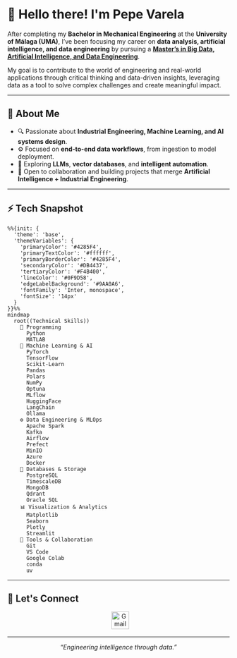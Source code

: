 # 👋 Hello there! I'm Pepe Varela

After completing my **Bachelor in Mechanical Engineering** at the **University of Málaga (UMA)**, I’ve been focusing my career on **data analysis, artificial intelligence, and data engineering** by pursuing a [**Master’s in Big Data, Artificial Intelligence, and Data Engineering**](https://www.bigdata.uma.es).

My goal is to contribute to the world of engineering and real-world applications through critical thinking and data-driven insights, leveraging data as a tool to solve complex challenges and create meaningful impact.

---

## 👤 About Me

- 🔍 Passionate about **Industrial Engineering, Machine Learning, and AI systems design**.  
- ⚙️ Focused on **end-to-end data workflows**, from ingestion to model deployment.  
- 🧩 Exploring **LLMs**, **vector databases**, and **intelligent automation**.  
- 💬 Open to collaboration and building projects that merge **Artificial Intelligence + Industrial Engineering**.  

---

## ⚡ Tech Snapshot
```mermaid
%%{init: {
  'theme': 'base',
  'themeVariables': {
    'primaryColor': '#4285F4',
    'primaryTextColor': '#ffffff',
    'primaryBorderColor': '#4285F4',
    'secondaryColor': '#DB4437',
    'tertiaryColor': '#F4B400',
    'lineColor': '#0F9D58',
    'edgeLabelBackground': '#9AA0A6',
    'fontFamily': 'Inter, monospace',
    'fontSize': '14px'
  }
}}%%
mindmap
  root((Technical Skills))
    🐍 Programming
      Python
      MATLAB
    🧠 Machine Learning & AI
      PyTorch
      TensorFlow
      Scikit-Learn
      Pandas
      Polars
      NumPy
      Optuna
      MLflow
      HuggingFace
      LangChain
      Ollama
    ⚙️ Data Engineering & MLOps
      Apache Spark
      Kafka
      Airflow
      Prefect
      MinIO
      Azure
      Docker
    🧮 Databases & Storage
      PostgreSQL
      TimescaleDB
      MongoDB
      Qdrant
      Oracle SQL
    📊 Visualization & Analytics
      Matplotlib
      Seaborn
      Plotly
      Streamlit
    🧰 Tools & Collaboration
      Git
      VS Code
      Google Colab
      conda
      uv
```
---

## 🔗 Let's Connect

<p align="center">
  &nbsp;
  <a href="mailto:pepe_v.a@hotmail.com">
    <img src="https://upload.wikimedia.org/wikipedia/commons/4/4e/Gmail_Icon.png" width="40" height="40" alt="Gmail" />
  </a>
</p>

---

<p align="center">
  <i>“Engineering intelligence through data.”</i>
</p>
